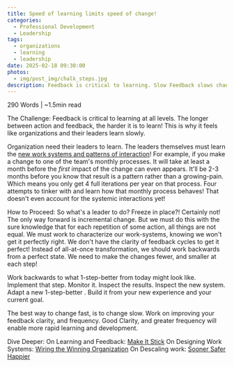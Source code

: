```yaml
---
title: Speed of learning limits speed of change!
categories:
  - Professional Development
  - Leadership
tags:
  - organizations
  - learning
  - leadership
date: 2025-02-18 09:30:00
photos: 
  - img/post_img/chalk_steps.jpg
description: Feedback is critical to learning. Slow Feedback slows change. So how do can we change faster!?
---
```


290 Words | ~1.5min read

The Challenge:
Feedback is critical to learning at all levels. The longer between action and feedback, the harder it is to learn! This is why it feels like organizations and their leaders learn slowly.

Organization need their leaders to learn. The leaders themselves must learn the [new work systems and patterns of interaction](/2024/11/19/fix-broken-work-system/)! For example, if you make a change to one of the team's monthly processes. It will take at least a month before the _first_ impact of the change can even appears. It'll be 2-3 months before you know that result is a pattern rather than a growing-pain. Which means you only get 4 full iterations per year on that process. Four attempts to tinker with and learn how that monthly process behaves! That doesn't even account for the systemic interactions yet!

How to Proceed:
So what's a leader to do? Freeze in place?! Certainly not! The only way forward is incremental change. But we must do this with the sure knowledge that for each repetition of some action, all things are not equal. We must work to characterize our work-systems, knowing we won't get it perfectly right. We don't have the clarity of feedback cycles to get it perfect! Instead of all-at-once transformation, we should work backwards from a perfect state. We need to make the changes fewer, and smaller at each step!

Work backwards to what 1-step-better from today might look like.
Implement that step.
Monitor it.
Inspect the results.
Inspect the new system.
Adapt a new 1-step-better .
Build it from your new experience and your current goal.

The best way to change fast, is to change slow.
Work on improving your feedback clarity, and frequency. Good Clarity, and greater frequency will enable more rapid learning and development.

Dive Deeper:
On Learning and Feedback: [Make It Stick](https://www.amazon.com/Make-Stick-Science-Successful-Learning/dp/0674729013)
On Designing Work Systems: [Wiring the Winning Organization](https://www.amazon.com/Wiring-Winning-Organization-Slowification-Simplification/dp/1950508420/)
On Descaling work: [Sooner Safer Happier](https://www.amazon.com/Sooner-Safer-Happier-Patterns-Antipatterns/dp/1942788916)